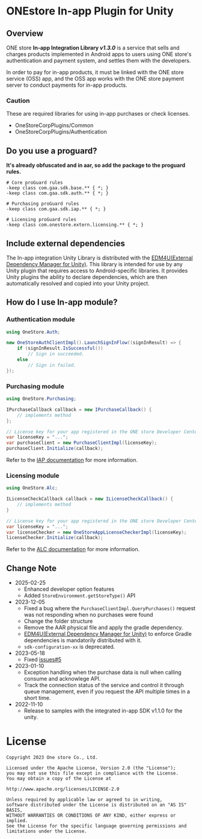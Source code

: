 # ONEstore In-app Plugin for Unity

## Overview

ONE store **In-app Integration Library *v1.3.0*** is a service that sells and charges products implemented in Android apps to users using ONE store's authentication and payment system, and settles them with the developers.

In order to pay for in-app products, it must be linked with the ONE store service (OSS) app, and the OSS app works with the ONE store payment server to conduct payments for in-app products.

### Caution

These are required libraries for using in-app purchases or check licenses.

* OneStoreCorpPlugins/Common
* OneStoreCorpPlugins/Authentication

## Do you use a proguard?

**It's already obfuscated and in aar, so add the package to the proguard rules.**

```text
# Core proGuard rules
-keep class com.gaa.sdk.base.** { *; }
-keep class com.gaa.sdk.auth.** { *; }

# Purchasing proGuard rules
-keep class com.gaa.sdk.iap.** { *; }

# Licensing proGuard rules
-keep class com.onestore.extern.licensing.** { *; }
```

## Include external dependencies

The In-app integration Unity Library is distributed with the [EDM4U(External Dependency Manager for Unity)](https://github.com/googlesamples/unity-jar-resolver).
This library is intended for use by any Unity plugin that requires access to Android-specific libraries. It provides Unity plugins the ability to declare dependencies, which are then automatically resolved and copied into your Unity project.

## How do I use In-app module?

### Authentication module

```csharp
using OneStore.Auth;

new OneStoreAuthClientImpl().LaunchSignInFlow((signInResult) => {
    if (signInResult.IsSuccessful())
        // Sign in succeeded.
    else
        // Sign in failed.
});
```

### Purchasing module

```csharp
using OneStore.Purchasing;

IPurchaseCallback callback = new IPurchaseCallback() {
    // implements method
};

// License key for your app registered in the ONE store Developer Center.
var licenseKey = "...";
var purchaseClient = new PurchaseClientImpl(licenseKey);
purchaseClient.Initialize(callback);
```

Refer to the [IAP documentation](https://onestore-dev.gitbook.io/dev/tools/tools/v21/12.-unity-sdk-v21#id-12.unity-sdkv21-14) for more information.

### Licensing module

```csharp
using OneStore.Alc;

ILicenseCheckCallback callback = new ILicenseCheckCallback() {
    // implements method
}

// License key for your app registered in the ONE store Developer Center.
var licenseKey = "...";
var licenseChecker = new OneStoreAppLicenseCheckerImpl(licenseKey);
licenseChecker.Initialize(callback);
```

Refer to the [ALC documentation](https://onestore-dev.gitbook.io/dev/tools/tools/alc/unity-alc-sdk-v2-1) for more information.

## Change Note

* 2025-02-25
    * Enhanced developer option features  
    * Added `StoreEnvironment.getStoreType()` API
* 2023-12-05
    * Fixed a bug where the `PurchaseClientImpl.QueryPurchases()` request was not responding when no purchases were found
    * Change the folder structure
    * Remove the AAR physical file and apply the gradle dependency.
    * [EDM4U(External Dependency Manager for Unity)](https://github.com/googlesamples/unity-jar-resolver) to enforce Gradle dependencies is mandatorily distributed with it.
    * `sdk-configuration-xx` is deprecated.
* 2023-05-18
    * Fixed [issues#5](https://github.com/ONE-store/onestore_iap_release/issues/5)
* 2023-01-10
    * Exception handling when the purchase data is null when calling consume and acknowlege API.
    * Track the connection status of the service and control it through queue management, even if you request the API multiple times in a short time.
* 2022-11-10
    * Release to samples with the integrated in-app SDK v1.1.0 for the unity.

# License

```text
Copyright 2023 One store Co., Ltd.

Licensed under the Apache License, Version 2.0 (the "License"); 
you may not use this file except in compliance with the License.
You may obtain a copy of the License at

http://www.apache.org/licenses/LICENSE-2.0

Unless required by applicable law or agreed to in writing, 
software distributed under the License is distributed on an "AS IS" BASIS, 
WITHOUT WARRANTIES OR CONDITIONS OF ANY KIND, either express or implied. 
See the License for the specific language governing permissions and
limitations under the License.
```
